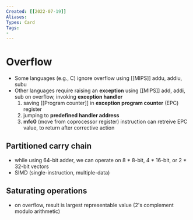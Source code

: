 ```yaml
---
Created: [[2022-07-19]]
Aliases: 
Types: Card
Tags: 
- 
---
```

# Overflow
- Some languages (e.g., C) ignore overflow
  using [[MIPS]] addu, addiu, subu
- Other languages require raising an **exception**
  using [[MIPS]] add, addi, sub
  on overflow, invoking **exception handler**
  1. saving [[Program counter]] in **exception program counter** (EPC) register
  2. jumping to **predefined handler address**
  3. **mfc0** (move from coprocessor register) instruction can retreive EPC value, to return after corrective action
## Partitioned carry chain
- while using 64-bit adder, we can operate on 8 * 8-bit, 4 * 16-bit, or 2 * 32-bit vectors
- SIMD (single-instruction, multiple-data)
## Saturating operations
- on overflow, result is largest representable value (2's complement modulo arithmetic)